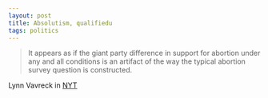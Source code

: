 ```yaml
---
layout: post
title: Absolutism, qualifiedu 
tags: politics
---
```


> It appears as if the giant party difference in support for abortion under any and all conditions is an artifact of the way the typical abortion survey question is constructed.

Lynn Vavreck in [NYT]

[NYT]: http://nyti.ms/1QnrJDY